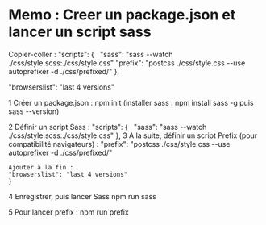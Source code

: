 # Memo : Creer un package.json et lancer un script sass



Copier-coller :
"scripts": {
    "sass": "sass --watch ./css/style.scss:./css/style.css"
    "prefix": "postcss ./css/style.css --use autoprefixer -d ./css/prefixed/"
},

"browserslist": "last 4 versions"




1 Créer un package.json : npm init
    (installer sass : npm install sass -g puis sass --version)

2 Définir un script Sass :
"scripts": {
  "sass": "sass --watch ./css/style.scss:./css/style.css"
},
3 A la suite, définir un script Prefix (pour compatibilité navigateurs) :
    "prefix": "postcss ./css/style.css --use autoprefixer -d ./css/prefixed/"

    Ajouter à la fin : 
    "browserslist": "last 4 versions"
    }


4  Enregistrer, puis lancer Sass 
npm run sass

5 Pour lancer prefix : 
npm run prefix




